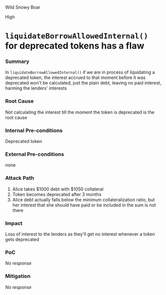 Wild Snowy Boar

High

# `liquidateBorrowAllowedInternal()` for deprecated tokens has a flaw

### Summary

In `liquidateBorrowAllowedInternal()` if we are in process of liquidating a deprecated token, the interest accrued to that moment before it was deprecated won't be calculated, just the plain debt, leaving no paid interest, harming the lenders' interests

### Root Cause

Not calculating the interest till the moment the token is deprecated is the root cause

### Internal Pre-conditions

Deprecated token

### External Pre-conditions

none

### Attack Path

1. Alice takes $1000 debt with $1050 collateral
2. Token becomes deprecated after 3 months
3. Alice debt actually falls below the minimum collateralization ratio, but her interest that she should have paid or be included in the sum is not there

### Impact

Loss of interest to the lenders as they'll get no interest whenever a token gets deprecated

### PoC

_No response_

### Mitigation

_No response_